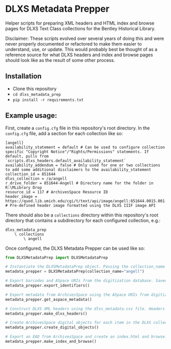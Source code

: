 # DLXS Metadata Prepper
Helper scripts for preparing XML headers and HTML index and browse pages for DLXS Text Class collections for the Bentley Historical Library.

Disclaimer: These scripts evolved over several years of doing this and were never properly documented or refactored to make them easier to understand, use, or update. This would probably best be thought of as a reference source for what DLXS headers and index and browse pages should look like as the result of some other process.

## Installation

- Clone this repository
- `cd dlxs_metadata_prep`
- `pip install -r requirements.txt`

## Example usage:
First, create a `config.cfg` file in this repository's root directory. In the `config.cfg` file, add a section for each collection like so:

```
[angell]
availability_statement = default # Can be used to configure collection specific "Copyright Notice"/"Rights/Permissions" statements. If default, pulls from `scripts.dlxs_headers.default_availability_statement`
availability_addendum = false # Only used for one or two collections to add some additional disclaimers to the availability_statement
collection_id = 851644
dlxs_collection = /a/angell
r_drive_folder = 851644-Angell # Directory name for the folder in R:\MLibrary Drop
resource_id = 117 # ArchivesSpace Resource ID
header_image = https://quod.lib.umich.edu/cgi/t/text/api/image/angell:851644.0015.001:00000001/900,1900,3801,1267/full/0/default.jpg # Pre-defined header image formatted using the DLXS IIIF image API
```

There should also be a `collections` directory within this repository's root directory that contains a subdirectory for each configured collection, e.g.:
```
dlxs_metadata_prep
    \ collections
        \ angell
```

Once configured, the DLXS Metadata Prepper can be used like so:

```python
from DLXSMetadataPrep import DLXSMetadataPrep

# Instantiate the DLXSMetadataPrep object. Passing the collection_name pulls in information for the collection from config.cfg
metadata_prepper = DLXSMetadataPrep(collection_name="angell") 

# Export barcodes and ASpace URIs from the digitization database. Saved to a digitization_db_items.csv file in the collection directory
metadata_prepper.export_identifiers() 

# Export metadata from ArchivesSpace using the ASpace URIs from digitization_db_items.csv. Saved to a dlxs_metadata.csv file in the collection directory
metadata_prepper.get_aspace_metadata() 

# Construct DLXS XML headers using the dlxs_metadata.csv file. Headers are saved to a headers subdirectory of the collection directory
metadata_prepper.make_dlxs_headers() 

# Create ArchivesSpace digital objects for each item in the DLXS collection and associate them with archival objects. These are unpublished at first (since this all happens before the collection has been launched). They need to be published later on using metadata_prepper.publish_digital_objects()
metadata_prepper.create_digital_objects() 

# Export an EAD from ArchivesSpace and create an index.html and browse.html page for the collection using the templates found in templates\index_and_browse. The pages are saved to an index_and_browse directory in the collection directory
metadata_prepper.make_index_and_browse() 
```